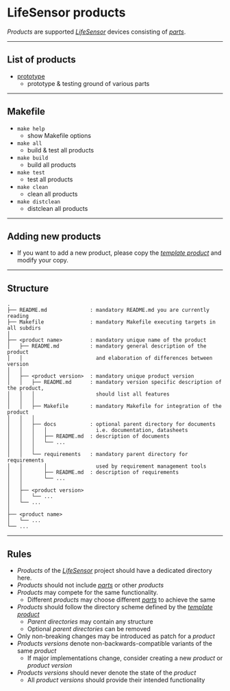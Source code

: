 # LifeSensor products
*Products* are supported [*LifeSensor*](https://lifesensor.org) devices consisting of [*parts*](./parts/).

---
## List of products
- [prototype](./prototype/)
  - prototype & testing ground of various parts

---
## Makefile
<!-- LIST OF MAKEFILE TARGETS -->
- `make help`
  - show Makefile options
- `make all`
  - build & test all products
- `make build`
  - build all products
- `make test`
  - test all products
- `make clean`
  - clean all products
- `make distclean`
  - distclean all products

---
## Adding new products
- If you want to add a new product,
please copy the [*template product*](./.template/) and modify your copy.

---
## Structure

```
.
├── README.md              : mandatory README.md you are currently reading
├── Makefile               : mandatory Makefile executing targets in all subdirs
│
├── <product name>         : mandatory unique name of the product
│   ├── README.md          : mandatory general description of the product
│   │                        and elaboration of differences between version
│   │
│   ├── <product version>  : mandatory unique product version
│   │   ├── README.md      : mandatory version specific description of the product,
│   │   │                    should list all features
│   │   │
│   │   ├── Makefile       : mandatory Makefile for integration of the product
│   │   │
│   │   ├── docs           : optional parent directory for documents
│   │   │   │                i.e. documentation, datasheets
│   │   │   ├── README.md  : description of documents
│   │   │   └── ...
│   │   │
│   │   └── requirements   : mandatory parent directory for requirements
│   │       │                used by requirement management tools
│   │       ├── README.md  : description of requirements
│   │       └── ...
│   │
│   ├── <product version>
│   │   └── ...
│   └── ...
│
├── <product name>
│   └── ...
└── ...
```

---
## Rules
- *Products* of the [*LifeSensor*](https://lifesensor.org) project should have a dedicated directory here.
- *Products* should not include [*parts*](../parts/) or other *products*
- *Products* may compete for the same functionality.
  - Different *products* may choose different [*parts*](../parts/) to achieve the same
- *Products* should follow the directory scheme defined by the [*template product*](./.template/)
  - *Parent directories* may contain any structure
  - Optional *parent directories* can be removed
- Only non-breaking changes may be introduced as patch for a *product*
- *Products versions* denote non-backwards-compatible variants of the same *product*
  - If major implementations change, consider creating a new *product* or *product version*
- *Products versions* should never denote the state of the *product*
  - All *product versions* should provide their intended functionality
